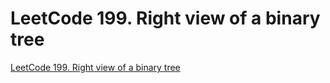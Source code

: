 # LeetCode 199. Right view of a binary tree
[LeetCode 199. Right view of a binary tree](https://aiwithcloud.com/2022/09/16/leetcode_199-_right_view_of_a_binary_tree/)